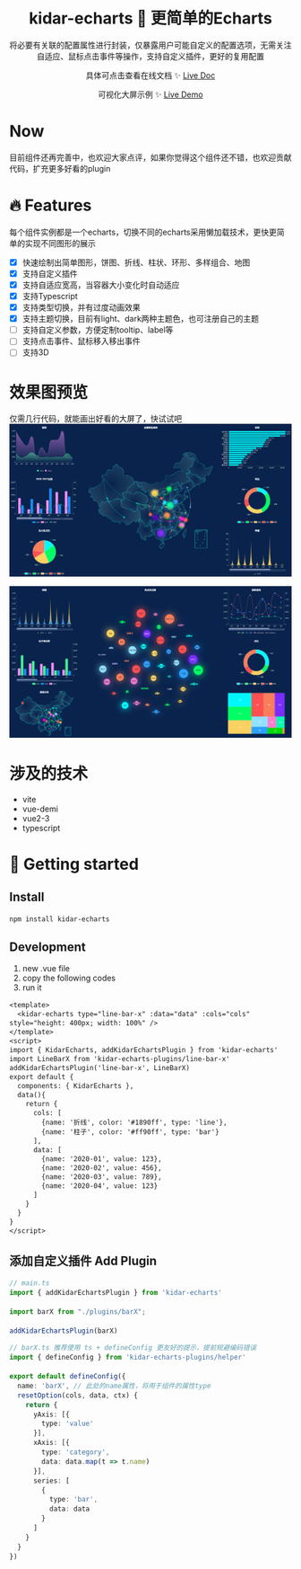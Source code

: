 <h1 align="center">kidar-echarts 🍥 更简单的Echarts</h1>

<p align="center">
  将必要有关联的配置属性进行封装，仅暴露用户可能自定义的配置选项，无需关注自适应、鼠标点击事件等操作，支持自定义插件，更好的复用配置
</p>

<p align="center">
 具体可点击查看在线文档 ✨ <a href="https://kidarjs.github.io/kidar-echarts/">Live Doc</a>
</p>
<p align="center">
 可视化大屏示例 ✨ <a href="https://kidarjs.github.io/kidar-vue-examples/#/echartsplus/">Live Demo</a>
</p>

# Now
目前组件还再完善中，也欢迎大家点评，如果你觉得这个组件还不错，也欢迎贡献代码，扩充更多好看的plugin

# 🔥 Features
每个组件实例都是一个echarts，切换不同的echarts采用懒加载技术，更快更简单的实现不同图形的展示

- [x] 快速绘制出简单图形，饼图、折线、柱状、环形、多样组合、地图
- [x] 支持自定义插件
- [x] 支持自适应宽高，当容器大小变化时自动适应
- [x] 支持Typescript
- [x] 支持类型切换，并有过度动画效果
- [x] 支持主题切换，目前有light、dark两种主题色，也可注册自己的主题
- [ ] 支持自定义参数，方便定制tooltip、label等
- [ ] 支持点击事件、鼠标移入移出事件
- [ ] 支持3D

# 效果图预览

仅需几行代码，就能画出好看的大屏了，快试试吧
<img src="./public/dataScreen1.png" alt="preview" style="zoom:100%;" />

<img src="./public/dataScreen2.png" alt="preview" style="zoom:100%;" />


# 涉及的技术
* vite
* vue-demi
* vue2-3
* typescript

# 🚀 Getting started

## Install

```bash
npm install kidar-echarts
```

## Development

1. new .vue file
2. copy the following codes 
3. run it

```vue
<template>
  <kidar-echarts type="line-bar-x" :data="data" :cols="cols" style="height: 400px; width: 100%" />
</template>
<script>
import { KidarEcharts, addKidarEchartsPlugin } from 'kidar-echarts'
import LineBarX from 'kidar-echarts-plugins/line-bar-x'
addKidarEchartsPlugin('line-bar-x', LineBarX)
export default {
  components: { KidarEcharts },
  data(){
    return {
      cols: [
        {name: '折线', color: '#1890ff', type: 'line'},
        {name: '柱子', color: '#ff90ff', type: 'bar'}
      ],
      data: [
        {name: '2020-01', value: 123},
        {name: '2020-02', value: 456},
        {name: '2020-03', value: 789},
        {name: '2020-04', value: 123}
      ]
    }
  }
}
</script>
```


## 添加自定义插件 Add Plugin 

```ts
// main.ts
import { addKidarEchartsPlugin } from 'kidar-echarts'

import barX from "./plugins/barX";

addKidarEchartsPlugin(barX)

```

```ts
// barX.ts 推荐使用 ts + defineConfig 更友好的提示，提前规避编码错误
import { defineConfig } from 'kidar-echarts-plugins/helper'

export default defineConfig({
  name: 'barX', // 此处的name属性，将用于组件的属性type
  resetOption(cols, data, ctx) {
    return {
      yAxis: [{
        type: 'value'
      }],
      xAxis: [{
        type: 'category',
        data: data.map(t => t.name)
      }],
      series: [
        {
          type: 'bar',
          data: data
        }
      ]
    }
  }
})

```

